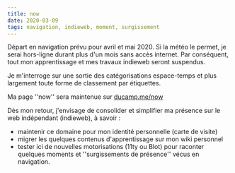 ```yaml
---
title: now
date: 2020-03-09
tags: navigation, indieweb, moment, surgissement
---
```


Départ en navigation prévu pour avril et mai 2020. Si la météo le permet, je serai hors-ligne durant plus d'un mois sans accès internet. Par conséquent, tout mon apprentissage et mes travaux indieweb seront  suspendus.

Je m'interroge sur une sortie des catégorisations espace-temps et plus largement toute forme de  classement par étiquettes. 

Ma page ''now'' sera maintenue sur [ducamp.me/now](https://ducamp.me/now) 

Dès mon retour, j'envisage de consolider et simplifier ma présence sur le web indépendant (indieweb), à savoir : 

* maintenir ce domaine pour mon identité personnelle (carte de visite)
* migrer les quelques contenus d'apprentissage sur mon wiki personnel
* tester ici de nouvelles motorisations (11ty ou Blot) pour raconter quelques moments et ''surgissements de présence'' vécus en navigation.




